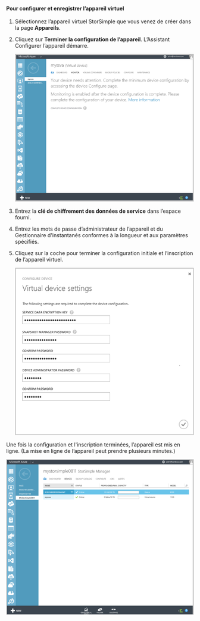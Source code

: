 <!---author: alkohli, last updated: 11/05/2015 --->

#### Pour configurer et enregistrer l’appareil virtuel

1. Sélectionnez l’appareil virtuel StorSimple que vous venez de créer dans la page **Appareils**. 

2. Cliquez sur **Terminer la configuration de l’appareil**. L’Assistant Configurer l’appareil démarre.

    ![Installation complète de l’appareil StorSimple à la page Appareils](./media/storsimple-configure-register-virtual-device/StorSimple_CompleteDeviceSetupSVA1M.png)

3. Entrez la **clé de chiffrement des données de service** dans l’espace fourni.

4. Entrez les mots de passe d’administrateur de l’appareil et du Gestionnaire d'instantanés conformes à la longueur et aux paramètres spécifiés.

5. Cliquez sur la coche pour terminer la configuration initiale et l’inscription de l’appareil virtuel.

    ![Paramètres de l’appareil virtuel StorSimple](./media/storsimple-configure-register-virtual-device/StorSimple_VirtualDeviceSettings1.png)

Une fois la configuration et l'inscription terminées, l’appareil est mis en ligne. (La mise en ligne de l’appareil peut prendre plusieurs minutes.)

![Étape en ligne de l’appareil virtuel StorSimple](./media/storsimple-configure-register-virtual-device/StorSimple_VirtualDeviceOnline1M.png)

<!---HONumber=AcomDC_1217_2015-->